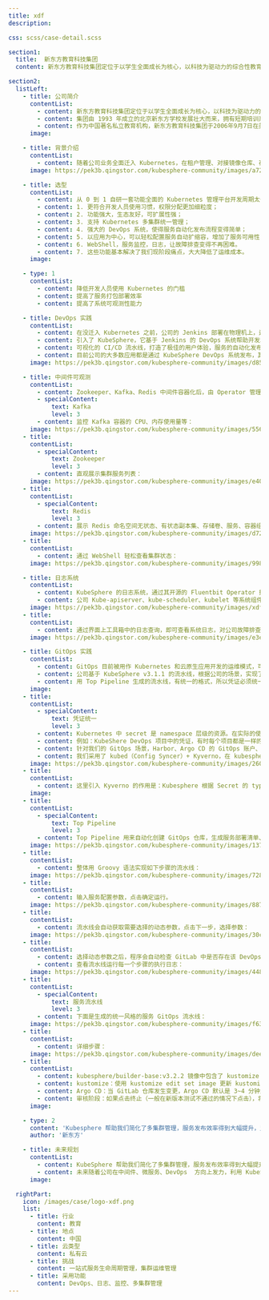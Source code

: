 ```yaml
---
title: xdf
description:

css: scss/case-detail.scss

section1:
  title:  新东方教育科技集团
  content: 新东方教育科技集团定位于以学生全面成长为核心，以科技为驱动力的综合性教育集团。

section2:
  listLeft:
    - title: 公司简介
      contentList:
        - content: 新东方教育科技集团定位于以学生全面成长为核心，以科技为驱动力的综合性教育集团。
        - content: 集团由 1993 年成立的北京新东方学校发展壮大而来，拥有短期培训系统、文化传播系统、咨询服务系统、科技产业系统等多个发展平台，打造了新东方学习成长中心、新东方国际教育、新东方大学生学习与发展中心、新东方在线、新东方前途出国、新东方国际游学、新东方满天星、新东方大愚文化等诸多知名教育品牌。
        - content: 作为中国著名私立教育机构，新东方教育科技集团于2006年9月7日在美国纽约证券交易所成功上市，2020 年 11 月 9 日在香港联合交易所成功二次上市。
      image: 

    - title: 背景介绍
      contentList:
        - content: 随着公司业务全面迁入 Kubernetes，在租户管理、对接镜像仓库、存储管理、服务扩缩容配置，监控日志等可观测、易运维、高可用方面带来了很大挑战。
      image: https://pek3b.qingstor.com/kubesphere-community/images/a72b6d6f-6550-4922-bdf2-6b108f063c56.png

    - title: 选型
      contentList:
        - content: 从 0 到 1 自研一套功能全面的 Kubernetes 管理平台开发周期太长。目前开源的 KubeSphere 使用多租户方式管理和使用资源，集成了 CI/CD 等丰富的云原生技术生态，轻松构建企业级 DevOps 架构，非常符合公司的需求。为了将开发运维功能一站式管理，我们选择了 KubeSphere。
        - content: 1. 更符合开发人员使用习惯，权限分配更加细粒度；
        - content: 2. 功能强大，生态友好，可扩展性强；
        - content: 3. 支持 Kubernetes 多集群统一管理；
        - content: 4. 强大的 DevOps 系统，使得服务自动化发布流程变得简单；
        - content: 5. 以应用为中心，可以轻松配置服务自动扩缩容，增加了服务可用性；
        - content: 6. WebShell，服务监控，日志，让故障排查变得不再困难。
        - content: 7. 这些功能基本解决了我们现阶段痛点，大大降低了运维成本。
      image: 

    - type: 1
      contentList:
        - content: 降低开发人员使用 Kubernetes 的门槛
        - content: 提高了服务打包部署效率
        - content: 提高了系统可观测性能力

    - title: DevOps 实践
      contentList:
        - content: 在没迁入 Kubernetes 之前，公司的 Jenkins 部署在物理机上，运维人员维护 Jenkins 的生命周期；开发人员在 Jenkins 上创建流水线，发布服务，管理服务生命周期。维护成本和学习成本较高。
        - content: 引入了 KubeSphere，它基于 Jenkins 的 DevOps 系统帮助开发和运维团队用非常简单的方式构建、测试、发布服务到 Kubernetes。它还兼容 Harbor 镜像仓库和 GitLab 代码库，使得我们的系统可以无缝迁移。
        - content: 可视化的 CI/CD 流水线，打造了极佳的用户体验，服务的自动化发布和生命周期从碎片化到集中式管理。
        - content: 目前公司的大多数应用都是通过 KubeSphere DevOps 系统发布，其中包括：业务应用、中间件 Operator、存储组件等 100 多个流水线。
      image: https://pek3b.qingstor.com/kubesphere-community/images/d85b11c2-a429-4337-8e88-55fb1f005dc7.png

    - title: 中间件可观测
      contentList:
        - content: Zookeeper、Kafka、Redis 中间件容器化后，由 Operator 管理其生命周期，中间件和 Operator 容器的故障排查、日志监控查看得益于 KubeSphere 的图形化管理、资源监控功能。
        - specialContent:
            text: Kafka
            level: 3
        - content: 监控 Kafka 容器的 CPU、内存使用量等：
      image: https://pek3b.qingstor.com/kubesphere-community/images/55665d63-ad3b-4d86-8916-95cf47d1f4b9.png
    - title:
      contentList:
        - specialContent:
            text: Zookeeper
            level: 3
        - content: 直观展示集群服务列表：
      image: https://pek3b.qingstor.com/kubesphere-community/images/e40be9bd-5e38-4a76-8713-b1ad64606c17.png
    - title:
      contentList:
        - specialContent:
            text: Redis
            level: 3
        - content: 展示 Redis 命名空间无状态、有状态副本集、存储卷、服务、容器组等概览：
      image: https://pek3b.qingstor.com/kubesphere-community/images/d72004cf-c7fa-45b1-916a-dcd5c5d3fc4b.png
    - title:
      contentList:
        - content: 通过 WebShell 轻松查看集群状态：
      image: https://pek3b.qingstor.com/kubesphere-community/images/9981ba08-dfec-442c-ad5e-c590fa590c43.png

    - title: 日志系统
      contentList:
        - content: KubeSphere 的日志系统，通过其开源的 Fluentbit Operator 控制 FluentBit CRD 配置 Fluent Bit，可以通过 kubectl edit fluentbit fluent-bit 以 Kubernetes 原生的方式来更改 FluentBit 的配置。
        - content: 公司 Kube-apiserver、kube-scheduler、kubelet 等系统组件都是通过二进制部署，通过 systemd 管理。如果要采集 kubelet 日志，新建一个 Input Yaml 即可轻松实现：
      image: https://pek3b.qingstor.com/kubesphere-community/images/xdf-yaml-1.png
    - title:
      contentList:
        - content: 通过界面上工具箱中的日志查询，即可查看系统日志，对公司故障排查和集群监控特别有用。
      image: https://pek3b.qingstor.com/kubesphere-community/images/e3ee4224-a7f4-4068-a8bd-0a71106c2759.png

    - title: GitOps 实践
      contentList:
        - content: GitOps 目前被用作 Kubernetes 和云原生应用开发的运维模式，可以实现对 Kubernetes 的持续部署。它使用 Git 存储系统的状态，使得系统状态的修改痕迹可查看审计。
        - content: 公司基于 KubeSphere v3.1.1 的流水线，根据公司的场景，实现了基于 Git 的 DevOps（GitOps） 工作流水线服务发布流程。
        - content: 用 Top Pipeline 生成的流水线，有统一的格式，所以凭证必须统一。
      image: 
    - title:
      contentList:
        - specialContent:
            text: 凭证统一
            level: 3
        - content: Kubernetes 中 secret 是 namespace 层级的资源。在实际的使用过程中经常会遇到需要在多个 namespace 之间共享 secret 的需求，在多个 namesapce 下去创建 secret 或是逐一编辑，会带来许多重复工作。
        - content: 例如：KubeShere DevOps 项目中的凭证，有时每个项目都是一样的，所以没必要每次创建 DevOps 项目都去手动创建凭证。
        - content: 针对我们的 GitOps 场景，Harbor、Argo CD 的 GitOps 账户、GitLab 的账号凭证需要在多个 DevOps 项目之间同步。
        - content: 我们采用了 kubed（Config Syncer）+ Kyverno，在 kubesphere-devops-system 下创建的源 secret，将会自动同步到所有 devops project 下。达到统一、自动化管理凭证目的。
      image: https://pek3b.qingstor.com/kubesphere-community/images/260552ee-e505-4028-bfbe-4359e0bfe2fa.png
    - title:
      contentList:
        - content: 这里引入 Kyverno 的作用是：Kubesphere 根据 Secret 的 type 字段前缀有：credential.devops.kubesphere.io/ 就会处理。为了避免 kubesphere-devops-system 下的源 Secret 被 ks-controller-manager 同步。所以源 Secret 的 type 不可为 type： credential.devops.kubesphere.io/basic-auth。kubed 在执行同步的时候，Kyverno 会将其替换。这样控制器只会同步目标凭证到 Jenkins。
      image: 
    - title:
      contentList: 
        - specialContent:
            text: Top Pipeline
            level: 3
        - content: Top Pipeline 用来自动化创建 GitOps 仓库，生成服务部署清单、pipeline CR 清单、Application CR 清单，将清单提交到 GitLab 仓库，并将 Application 创建到 K8s 集群中。
      image: https://pek3b.qingstor.com/kubesphere-community/images/1374bfe4-b7a6-4af4-bb62-bfe4e8486a38.png
    - title:
      contentList: 
        - content: 整体用 Groovy 语法实现如下步骤的流水线：
      image: https://pek3b.qingstor.com/kubesphere-community/images/728ad0b8-0ea4-4267-9276-f572ade0bb94.png
    - title:
      contentList: 
        - content: 输入服务配置参数，点击确定运行。
      image: https://pek3b.qingstor.com/kubesphere-community/images/887a562f-2d92-4ba6-84bf-6aeccaef4422.png
    - title:
      contentList: 
        - content: 流水线会自动获取需要选择的动态参数，点击下一步，选择参数：
      image: https://pek3b.qingstor.com/kubesphere-community/images/30c975a5-57c5-4687-aac3-aea0bc8c9051.png
    - title:
      contentList: 
        - content: 选择动态参数之后，程序会自动检查 GitLab 中是否存在该 DevOps 项目的仓库，不存在会自动新建仓库；最终创建 Application 和服务 Pipeline CR 到 Argo CD 所在的 Kubernetes 集群。
        - content: 查看流水线运行每一个步骤的执行日志：
      image: https://pek3b.qingstor.com/kubesphere-community/images/448ef4c9-87ca-4562-bc4f-95be61b2533d.png
    - title:
      contentList: 
        - specialContent:
            text: 服务流水线
            level: 3
        - content: 下面是生成的统一风格的服务 GitOps 流水线：
      image: https://pek3b.qingstor.com/kubesphere-community/images/f63f8402-f017-403e-9d56-3ac48d30daf0.png
    - title:
      contentList: 
        - content: 详细步骤：
      image: https://pek3b.qingstor.com/kubesphere-community/images/deeb73a4-9c80-415d-b489-593a622c7bc2.png
    - title:
      contentList: 
        - content: kubesphere/builder-base:v3.2.2 镜像中包含了 kustomize 和 Git，我们将 Argo CD 命令行集成到这个镜像中，用生成的镜像作为 Agent。
        - content: kustomize：使用 kustomize edit set image 更新 kustomization.yaml 中镜像 Tag，以及校验语法是否正确，避免语法不正确提交。提交时，需要先 pull 再 push，并增加失败重试。
        - content: Argo CD：当 GitLab 仓库发生变更，Argo CD 默认是 3~4 分钟触发同步，时间较长。为了及时触发 CD 同步，用集成到 Agent 镜像中的 argocd 命令行工具，并建专门的 gitops 账号，通过 RBAC 控制该账号的权限。（执行 argocd sync 命令也需要加失败重试）
        - content: 审核阶段：如果点击终止（一般在新版本测试不通过的情况下点击），将回滚上一个阶段的镜像版本（通过 git revert 命令回退某一次提交），如果 30 分钟内没有点击，或者点了继续，本次发布流程结束。
      image:    

    - type: 2
      content: 'Kubesphere 帮助我们简化了多集群管理，服务发布效率得到大幅提升，监控日志集中管理，让集群排障不再是黑盒。'
      author: '新东方'

    - title: 未来规划
      contentList:
        - content: KubeSphere 帮助我们简化了多集群管理，服务发布效率得到大幅提升，监控日志集中管理，让集群排障不再是黑盒。
        - content: 未来随着公司在中间件、微服务、DevOps  方向上发力，利用 KubeSphere 生态，逐步扩大应用场景，在服务治理 Istio、APM、Serverless 、边缘计算等领域做更多的实践。
      image: 

  rightPart:
    icon: /images/case/logo-xdf.png
    list:
      - title: 行业
        content: 教育
      - title: 地点
        content: 中国
      - title: 云类型
        content: 私有云
      - title: 挑战
        content: 一站式服务生命周期管理，集群运维管理
      - title: 采用功能
        content: DevOps、日志、监控、多集群管理
---
```

